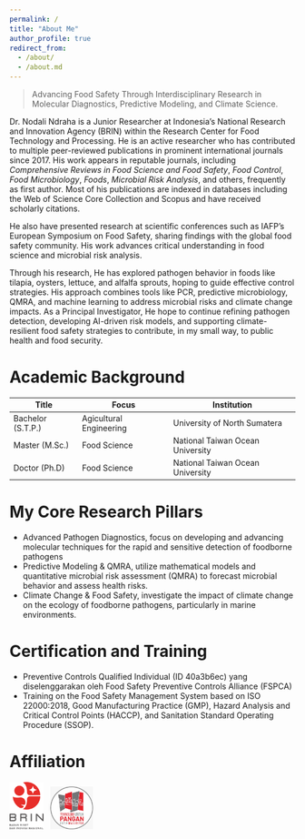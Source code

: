 ```yaml
---
permalink: /
title: "About Me"
author_profile: true
redirect_from: 
  - /about/
  - /about.md
---
```

> Advancing Food Safety Through Interdisciplinary Research in Molecular Diagnostics, Predictive Modeling, and Climate Science.

Dr. Nodali Ndraha is a Junior Researcher at Indonesia’s National Research and Innovation Agency (BRIN) within the Research Center for Food Technology and Processing. He is an active researcher who has contributed to multiple peer-reviewed publications in prominent international journals since 2017. His work appears in reputable journals, including <em>Comprehensive Reviews in Food Science and Food Safety</em>, <em>Food Control</em>, <em>Food Microbiology</em>, <em>Foods</em>, <em>Microbial Risk Analysis</em>, and others, frequently as first author. Most of his publications are indexed in databases including the Web of Science Core Collection and Scopus and have received scholarly citations.

He also have presented research at scientific conferences such as IAFP’s European Symposium on Food Safety, sharing findings with the global food safety community. His work advances critical understanding in food science and microbial risk analysis.

Through his research, He has explored pathogen behavior in foods like tilapia, oysters, lettuce, and alfalfa sprouts, hoping to guide effective control strategies. His approach combines tools like PCR, predictive microbiology, QMRA, and machine learning to address microbial risks and climate change impacts. As a Principal Investigator, He hope to continue refining pathogen detection, developing AI-driven risk models, and supporting climate-resilient food safety strategies to contribute, in my small way, to public health and food security.

Academic Background 
=====

| Title | Focus | Institution |
| --- | --- | --- |
| Bachelor (S.T.P.) | Agicultural Engineering | University of North Sumatera |
| Master (M.Sc.) | Food Science | National Taiwan Ocean University |
| Doctor (Ph.D) | Food Science | National Taiwan Ocean University |


My Core Research Pillars 
=====
* Advanced Pathogen Diagnostics, focus on developing and advancing molecular techniques for the rapid and sensitive detection of foodborne pathogens
* Predictive Modeling & QMRA, utilize mathematical models and quantitative microbial risk assessment (QMRA) to forecast microbial behavior and assess health risks.
* Climate Change & Food Safety, investigate the impact of climate change on the ecology of foodborne pathogens, particularly in marine environments.


Certification and Training
=====
* Preventive Controls Qualified Individual (ID 40a3b6ec) yang diselenggarakan oleh Food Safety Preventive Controls Alliance (FSPCA)
* Training on the Food Safety Management System based on ISO 22000:2018, Good Manufacturing Practice (GMP), Hazard Analysis and Critical Control Points (HACCP), and Sanitation Standard Operating Procedure (SSOP).

Affiliation  
=====
<img src = "images/logo_brin.png" width = "60px" /> &nbsp;
<img src = "images/logo_prtpp.png" width = "75px" />
